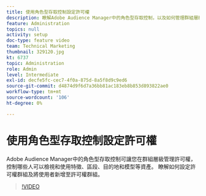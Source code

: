 ```yaml
---
title: 使用角色型存取控制設定許可權
description: 瞭解Adobe Audience Manager中的角色型存取控制，以及如何管理群組層級的許可權。 瞭解如何控制哪些人可以看到和使用資產，包括特徵、區段、目的地和模型。 瞭解如何設定許可權群組及將使用者新增至許可權群組。
feature: Administration
topics: null
activity: setup
doc-type: feature video
team: Technical Marketing
thumbnail: 329120.jpg
kt: 6737
topic: Administration
role: Admin
level: Intermediate
exl-id: decfe5fc-cec7-4f0a-875d-8a5f8d9c9ed6
source-git-commit: d4874d9f6d7a36bb81ac183eb8b853d893822ae0
workflow-type: tm+mt
source-wordcount: '106'
ht-degree: 0%

---
```


# 使用角色型存取控制設定許可權

Adobe Audience Manager中的角色型存取控制可讓您在群組層級管理許可權，控制哪些人可以檢視和使用特徵、區段、目的地和模型等資產。 瞭解如何設定許可權群組及將使用者新增至許可權群組。

>[!VIDEO](https://video.tv.adobe.com/v/329120/?quality=12&learn=on)

